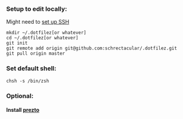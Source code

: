 ### Setup to edit locally:

Might need to [set up SSH](https://help.github.com/articles/connecting-to-github-with-ssh/)

```shell
mkdir ~/.dotfilez[or whatever]
cd ~/.dotfilez[or whatever]
git init
git remote add origin git@github.com:schrectacular/.dotfilez.git
git pull origin master
```

### Set default shell:
```shell
chsh -s /bin/zsh
```

### Optional:

#### Install [prezto](https://github.com/sorin-ionescu/prezto)
